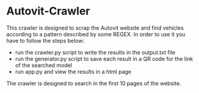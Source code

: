 # Autovit-Crawler
This crawler is designed to scrap the Autovit website and find vehicles according to a pattern described by some REGEX.
In order to use it you have to follow the steps below:
- run the crawler.py script to write the results in the output.txt file
- run the generator.py script to save each result in a QR code for the link of the searched model
- run app.py and view the results in a html page 

The crawler is designed to search in the first 10 pages of the website.
